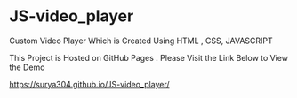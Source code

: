 # JS-video_player
 Custom Video Player Which is Created Using HTML , CSS, JAVASCRIPT

This Project is Hosted on GitHub Pages .
Please Visit the Link Below to View the Demo 

https://surya304.github.io/JS-video_player/

